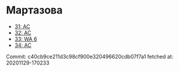 # Мартазова
- [31: AC](31.md)
- [32: AC](32.md)
- [33: WA 6](33.md)
- [34: AC](34.md)

Commit: c40cb9ce211d3c98cf900e320496620cdb07f7a1
 fetched at: 20201129-170233
